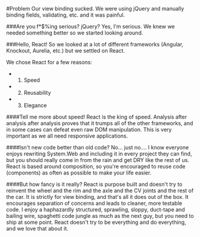 #Problem
Our view binding sucked.  We were using jQuery and manually binding fields, validating, etc. and it was painful.

###Are you f*$%ing serious? jQuery?
Yes, I'm serious.  We knew we needed something better so we started looking around.

###Hello, React!
So we looked at a lot of different frameworks (Angular, Knockout, Aurelia, etc.) but we settled on React.  

We chose React for a few reasons:
* 1. Speed
* 2. Reusability
* 3. Elegance

####Tell me more about speed!
React is the king of speed.  Analysis after analysis after analysis proves that it trumps all of the other frameworks, and in some cases can defeat even raw DOM manipulation.  This is very important as we all need responsive applications.

####Isn't new code better than old code?
No... just no....  I know everyone enjoys rewriting System.Web and including it in every project they can find, but you should really come in from the rain and get DRY like the rest of us.  React is based around composition, so you're encouraged to reuse code (components) as often as possible to make your life easier.

####But how fancy is it really?
React is purpose built and doesn't try to reinvent the wheel and the rim and the axle and the CV joints and the rest of the car.  It is strictly for view binding, and that's all it does out of the box.  It encourages separation of concerns and leads to cleaner, more testable code.  I enjoy a haphazardly structured, sprawling, sloppy, duct-tape and bailing wire, spaghetti code jungle as much as the next guy, but you need to ship at some point.  React doesn't try to be everything and do everything, and we love that about it.
